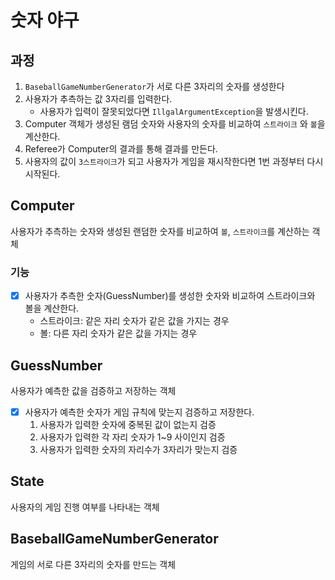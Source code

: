 # 숫자 야구

## 과정

1. `BaseballGameNumberGenerator`가 서로 다른 3자리의 숫자를 생성한다
2. 사용자가 추측하는 값 3자리를 입력한다. 
   - 사용자가 입력이 잘못되었다면 `IllgalArgumentException`을 발생시킨다.
3. Computer 객체가 생성된 램덤 숫자와 사용자의 숫자를 비교하여 `스트라이크` 와 `볼`을 계산한다.
4. Referee가 Computer의 결과를 통해 결과를 만든다.
5. 사용자의 값이 `3스트라이크`가 되고 사용자가 게임을 재시작한다면 1번 과정부터 다시 시작된다.


## Computer
사용자가 추측하는 숫자와 생성된 랜덤한 숫자를 비교하여 `볼`, `스트라이크`를 계산하는 객체

### 기능
- [x] 사용자가 추측한 숫자(GuessNumber)를 생성한 숫자와 비교하여 스트라이크와 볼을 계산한다.
  - 스트라이크: 같은 자리 숫자가 같은 값을 가지는 경우
  - 볼: 다른 자리 숫자가 같은 값을 가지는 경우


## GuessNumber 
사용자가 예측한 값을 검증하고 저장하는 객체

- [x] 사용자가 예측한 숫자가 게임 규칙에 맞는지 검증하고 저장한다.
  1. 사용자가 입력한 숫자에 중복된 값이 없는지 검증
  2. 사용자가 입력한 각 자리 숫자가 1~9 사이인지 검증
  3. 사용자가 입력한 숫자의 자리수가 3자리가 맞는지 검증

## State
사용자의 게임 진행 여부를 나타내는 객체

## BaseballGameNumberGenerator

게임의 서로 다른 3자리의 숫자를 만드는 객체


